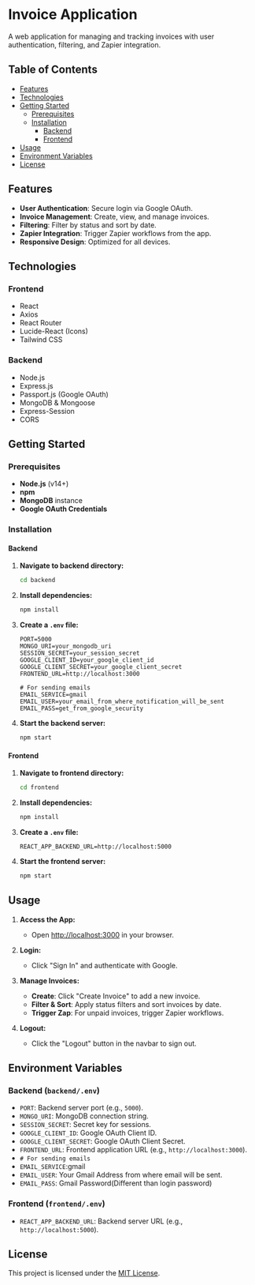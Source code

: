 # Invoice Application

A web application for managing and tracking invoices with user authentication, filtering, and Zapier integration.

## Table of Contents

- [Features](#features)
- [Technologies](#technologies)
- [Getting Started](#getting-started)
  - [Prerequisites](#prerequisites)
  - [Installation](#installation)
    - [Backend](#backend)
    - [Frontend](#frontend)
- [Usage](#usage)
- [Environment Variables](#environment-variables)
- [License](#license)

## Features

- **User Authentication**: Secure login via Google OAuth.
- **Invoice Management**: Create, view, and manage invoices.
- **Filtering**: Filter by status and sort by date.
- **Zapier Integration**: Trigger Zapier workflows from the app.
- **Responsive Design**: Optimized for all devices.

## Technologies

### Frontend

- React
- Axios
- React Router
- Lucide-React (Icons)
- Tailwind CSS

### Backend

- Node.js
- Express.js
- Passport.js (Google OAuth)
- MongoDB & Mongoose
- Express-Session
- CORS

## Getting Started

### Prerequisites

- **Node.js** (v14+)
- **npm**
- **MongoDB** instance
- **Google OAuth Credentials**

### Installation

#### Backend

1. **Navigate to backend directory:**

    ```bash
    cd backend
    ```

2. **Install dependencies:**

    ```bash
    npm install
    ```

3. **Create a `.env` file:**

    ```env
    PORT=5000
    MONGO_URI=your_mongodb_uri
    SESSION_SECRET=your_session_secret
    GOOGLE_CLIENT_ID=your_google_client_id
    GOOGLE_CLIENT_SECRET=your_google_client_secret
    FRONTEND_URL=http://localhost:3000

    # For sending emails
    EMAIL_SERVICE=gmail
    EMAIL_USER=your_email_from_where_notification_will_be_sent
    EMAIL_PASS=get_from_google_security
    ```

4. **Start the backend server:**

    ```bash
    npm start
    ```

#### Frontend

1. **Navigate to frontend directory:**

    ```bash
    cd frontend
    ```

2. **Install dependencies:**

    ```bash
    npm install
    ```

3. **Create a `.env` file:**

    ```env
    REACT_APP_BACKEND_URL=http://localhost:5000
    ```

4. **Start the frontend server:**

    ```bash
    npm start
    ```

## Usage

1. **Access the App:**
   - Open [http://localhost:3000](http://localhost:3000) in your browser.

2. **Login:**
   - Click "Sign In" and authenticate with Google.

3. **Manage Invoices:**
   - **Create**: Click "Create Invoice" to add a new invoice.
   - **Filter & Sort**: Apply status filters and sort invoices by date.
   - **Trigger Zap**: For unpaid invoices, trigger Zapier workflows.

4. **Logout:**
   - Click the "Logout" button in the navbar to sign out.

## Environment Variables

### Backend (`backend/.env`)

- `PORT`: Backend server port (e.g., `5000`).
- `MONGO_URI`: MongoDB connection string.
- `SESSION_SECRET`: Secret key for sessions.
- `GOOGLE_CLIENT_ID`: Google OAuth Client ID.
- `GOOGLE_CLIENT_SECRET`: Google OAuth Client Secret.
- `FRONTEND_URL`: Frontend application URL (e.g., `http://localhost:3000`).
- `# For sending emails`
- `EMAIL_SERVICE`:gmail
- `EMAIL_USER`: Your Gmail Address from where email will be sent.
- `EMAIL_PASS`: Gmail Password(Different than login password)

### Frontend (`frontend/.env`)

- `REACT_APP_BACKEND_URL`: Backend server URL (e.g., `http://localhost:5000`).

## License

This project is licensed under the [MIT License](LICENSE).
